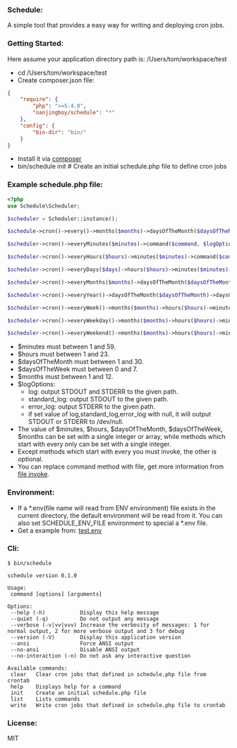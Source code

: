 ### Schedule:

A simple tool that provides a easy way for writing and deploying cron jobs.

### Getting Started:

Here assume your application directory path is: /Users/tom/workspace/test

* cd /Users/tom/workspace/test
* Create composer.json file:

```json
{
    "require": {
        "php": ">=5.4.0",
        "nanjingboy/schedule": "*"
    },
    "config": {
        "bin-dir": "bin/"
    }
}
```
* Install it via [composer](https://getcomposer.org/doc/00-intro.md)
* bin/schedule init    #  Create an initial schedule.php file to define cron jobs

### Example schedule.php file:

```php
<?php
use Schedule\Scheduler;

$scheduler = Scheduler::instance();

$schedule->cron()->every()->months($months)->daysOfTheMonth($daysOfTheMonth)->daysOfTheWeek($daysOfTheWeek)->hours($hours)->minutes($minutes)->command($command, $logOptions = array());

$scheduler->cron()->everyMinutes($minutes)->command($command, $logOptions = array());

$scheduler->cron()->everyHours($hours)->minutes($minutes)->command($command, $logOptions = array());

$scheduler->cron()->everyDays($days)->hours($hours)->minutes($minutes)->command($command, $logOptions = array());

$scheduler->cron()->everyMonths($months)->daysOfTheMonth($daysOfTheMonth)->daysOfTheWeek($daysOfTheWeek)->hours($hours)->minutes($minutes)->command($command, $logOptions = array());

$scheduler->cron()->everyYear()->daysOfTheMonth($daysOfTheMonth)->daysOfTheWeek($daysOfTheWeek)->hours($hours)->minutes($minutes)->command($command, $logOptions = array());

$scheduler->cron()->everyWeek()->months($months)->hours($hours)->minutes($minutes)->command($command, $options = array());

$scheduler->cron()->everyWeekday()->months($months)->hours($hours)->minutes($minutes)->command($command, $logOptions = array());

$scheduler->cron()->everyWeekend()->months($months)->hours($hours)->minutes($minutes)->command($command, $logOptions = array());
```

* $minutes must between 1 and 59.
* $hours must between 1 and 23.
* $daysOfTheMonth must between 1 and 30.
* $daysOfTheWeek must between 0 and 7.
* $months must between 1 and 12.
* $logOptions:
    *  log: output STDOUT and STDERR to the given path.
    *  standard_log: output STDOUT to the given path.
    *  error_log: output STDERR to the given path.
    *  if set value of log,standard_log,error_log with null, it will output STDOUT or STDERR to /dev/null.
* The value of $minutes, $hours, $daysOfTheMonth, $daysOfTheWeek, $months can be set with a single integer or array, while methods which start with every only can be set with a single integer.
* Except methods which start with every you must invoke, the other is optional.
* You can replace command method with file, get more information from [file invoke](https://github.com/nanjingboy/schedule/blob/master/test/src/CronTest.php#L117).

### Environment:

* If a  \*.env(file name will read from ENV environment) file exists in the current directory, the default environment will be read from it.  You can also set SCHEDULE_ENV_FILE environment to special a \*.env file.
* Get a example from: [test.env](https://github.com/nanjingboy/schedule/blob/master/test/test.env)

### Cli:

```shell
$ bin/schedule

schedule version 0.1.0

Usage:
 command [options] [arguments]

Options:
 --help (-h)           Display this help message
 --quiet (-q)          Do not output any message
 --verbose (-v|vv|vvv) Increase the verbosity of messages: 1 for normal output, 2 for more verbose output and 3 for debug
 --version (-V)        Display this application version
 --ansi                Force ANSI output
 --no-ansi             Disable ANSI output
 --no-interaction (-n) Do not ask any interactive question

Available commands:
 clear   Clear cron jobs that defined in schedule.php file from crontab
 help    Displays help for a command
 init    Create an initial schedule.php file
 list    Lists commands
 write   Write cron jobs that defined in schedule.php file to crontab
```

### License:

MIT